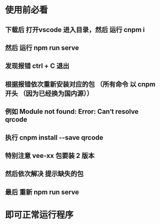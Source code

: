 # 使用前必看
## 下载后 打开vscode 进入目录，然后 运行 cnpm i
## 然后 运行 npm run serve 
## 发现报错 ctrl + C 退出
## 根据报错依次重新安装对应的包 （所有命令 以 cnpm 开头 （因为已经换为国内源））
## 例如  Module not found: Error: Can‘t resolve qrcode
## 执行  cnpm  install --save qrcode
## 特别注意 vee-xx 包要装 2 版本
## 然后依次解决 提示缺失的包
## 最后 重新 npm run serve 
# 即可正常运行程序







